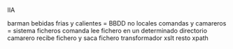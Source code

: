 IIA

barman bebidas frias y calientes = BBDD no locales
comandas y camareros = sistema ficheros
comanda lee fichero en un determinado directorio
camarero recibe fichero y saca fichero
transformador xslt resto xpath
